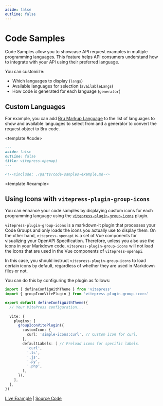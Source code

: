 ```yaml
---
aside: false
outline: false
---
```


# Code Samples

Code Samples allow you to showcase API request examples in multiple programming languages.
This feature helps API consumers understand how to integrate with your API using their preferred language.

You can customize:

- Which languages to display (`langs`)
- Available languages for selection (`availableLangs`)
- How code is generated for each language (`generator`)

## Custom Languages

For example, you can add [Bru Markup Language](https://docs.usebruno.com/bru-lang/overview) to the list of languages to show and available languages to select from and a generator to convert the request object to Bru code.

<ExampleBlock browser-window-class="h-[70vh] max-h-[700px]">

<template #code>

```markdown
---
aside: false
outline: false
title: vitepress-openapi
---

<!--@include: ./parts/code-samples-example.md-->
```

</template>

<template #example>

<!--@include: ./parts/code-samples-example.md-->

</template>

</ExampleBlock>

## Using Icons with `vitepress-plugin-group-icons`

You can enhance your code samples by displaying custom icons for each programming language using the [`vitepress-plugin-group-icons`](https://github.com/yuyinws/vitepress-plugin-group-icons) plugin.

`vitepress-plugin-group-icons` is a markdown-it plugin that processes your Code Groups and only loads the icons you actually use to display them. On the other hand, `vitepress-openapi` is a set of Vue components for visualizing your OpenAPI Specification. Therefore, unless you also use the icons in your Markdown code, `vitepress-plugin-group-icons` will not load the icons that are used in the Vue components of `vitepress-openapi`.

In this case, you should instruct `vitepress-plugin-group-icons` to load certain icons by default, regardless of whether they are used in Markdown files or not.

You can do this by configuring the plugin as follows:

```ts {2,7-22} [.vitepress/config.ts]
import { defineConfigWithTheme } from 'vitepress'
import { groupIconVitePlugin } from 'vitepress-plugin-group-icons'

export default defineConfigWithTheme({
  // Your VitePress configuration...
  
  vite: {
    plugins: [
      groupIconVitePlugin({
        customIcon: {
          curl: 'simple-icons:curl', // Custom icon for curl.
        },
        defaultLabels: [ // Preload icons for specific labels.
          'curl',
          '.ts',
          '.js',
          '.py',
          '.php',
        ],
      }),
    ],
  },
})
```

<div class="flex justify-center">
<div class="tip custom-block w-full max-w-xl p-4 text-center">

[Live Example](https://vitepress-openapi-vitepress-plugin-group-icons.vercel.app/) | [Source Code](https://github.com/enzonotario/vitepress-openapi-vitepress-plugin-group-icons)

</div>
</div>
